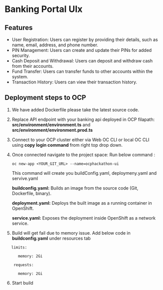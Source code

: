 # Banking Portal UIx


## Features

- User Registration: Users can register by providing their details, such as name, email, address, and phone number.
- PIN Management: Users can create and update their PINs for added security.
- Cash Deposit and Withdrawal: Users can deposit and withdraw cash from their accounts.
- Fund Transfer: Users can transfer funds to other accounts within the system.
- Transaction History: Users can view their transaction history.


## Deployment steps to OCP

1. We have added Dockerfile please take the latest source code.

2. Replace API endpoint with your banking api deployed in OCP
   filapath: **src/environment/environment.ts** and **src/environment/environment.prod.ts**

3. Connect to your OCP cluster either via Web OC CLI or local OC CLI using **copy login command** from right top drop down.
4. Once connected navigate to the project space:
   Run below command :

   ```oc new-app <YOUR_GIT_URL> --name=ocphackathon-ui```

   This command will create you buildConfig.yaml, deploymeny.yaml and servive.yaml

   **buildconfig.yaml:** Builds an image from the source code (Git, Dockerfile, binary).
   
   **deployment.yaml:** Deploys the built image as a running container in OpenShift.
   
   **service.yaml:** Exposes the deployment inside OpenShift as a network service.

5. Build will get fail due to memory issue.
   Add below code in **buildconfig.yaml** under resources tab
```
   limits:
   
      memory: 2Gi
   
    requests:
   
      memory: 2Gi
```

6. Start build
